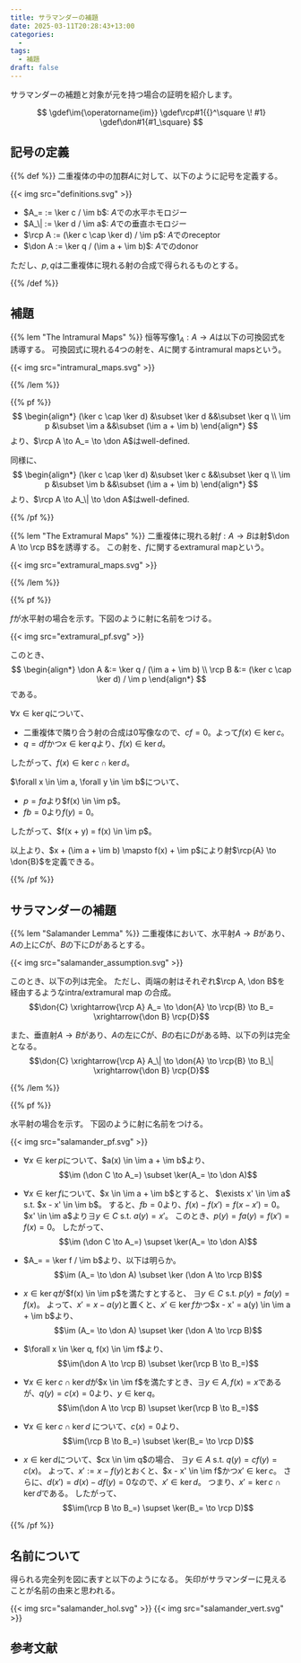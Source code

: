 ```yaml
---
title: サラマンダーの補題
date: 2025-03-11T20:28:43+13:00
categories:
  - 
tags:
  - 補題 
draft: false
---
```


サラマンダーの補題と対象が元を持つ場合の証明を紹介します。

<!--more-->

$$
\gdef\im{\operatorname{im}}
\gdef\rcp#1{{}^\square \! #1}
\gdef\don#1{#1_\square}
$$

## 記号の定義

{{% def %}}
二重複体の中の加群$A$に対して、以下のように記号を定義する。

{{< img src="definitions.svg" >}}

- $A_= := \ker c / \im b$: $A$での水平ホモロジー
- $A_\| := \ker d / \im a$: $A$での垂直ホモロジー
- $\rcp A := (\ker c \cap \ker d) / \im p$: $A$でのreceptor
- $\don A := \ker q / (\im a + \im b)$: $A$でのdonor

ただし、$p, q$は二重複体に現れる射の合成で得られるものとする。

{{% /def %}}

## 補題

{{% lem "The Intramural Maps" %}}
恒等写像$1_A: A \to A$は以下の可換図式を誘導する。
可換図式に現れる4つの射を、$A$に関するintramural mapsという。

{{< img src="intramural_maps.svg" >}}

{{% /lem %}}

{{% pf %}}
$$
\begin{align*}
  (\ker c \cap \ker d) &\subset \ker d &&\subset \ker q \\
  \im p &\subset \im a &&\subset (\im a + \im b)
\end{align*}
$$
より、$\rcp A \to A_= \to \don A$はwell-defined.

同様に、
$$
\begin{align*}
  (\ker c \cap \ker d) &\subset \ker c &&\subset \ker q \\
  \im p &\subset \im b &&\subset (\im a + \im b)
\end{align*}
$$
より、$\rcp A \to A_\| \to \don A$はwell-defined.

{{% /pf %}}

{{% lem "The Extramural Maps" %}}
二重複体に現れる射$f: A \to B$は射$\don A \to \rcp B$を誘導する。
この射を、$f$に関するextramural mapという。

{{< img src="extramural_maps.svg" >}}

{{% /lem %}}

{{% pf %}}

$f$が水平射の場合を示す。下図のように射に名前をつける。

{{< img src="extramural_pf.svg" >}}

このとき、
$$
\begin{align*}
  \don A &:= \ker q / (\im a + \im b) \\
  \rcp B &:= (\ker c \cap \ker d) / \im p
\end{align*}
$$
である。

$\forall x \in \ker q$について、

- 二重複体で隣り合う射の合成は0写像なので、$cf = 0$。よって$f(x) \in \ker c$。
- $q = df$かつ$x \in \ker q$より、$f(x) \in \ker d$。

したがって、$f(x) \in \ker c \cap \ker d$。

$\forall x \in \im a, \forall y \in \im b$について、

- $p = fa$より$f(x) \in \im p$。
- $fb = 0$より$f(y) = 0$。

したがって、$f(x + y) = f(x) \in \im p$。

以上より、$x + (\im a + \im b) \mapsto f(x) + \im p$により射$\rcp{A} \to \don{B}$を定義できる。

{{% /pf %}}

## サラマンダーの補題

{{% lem "Salamander Lemma" %}}
二重複体において、水平射$A \to B$があり、$A$の上に$C$が、$B$の下に$D$があるとする。

{{< img src="salamander_assumption.svg" >}}

このとき、以下の列は完全。
ただし、両端の射はそれぞれ$\rcp A, \don B$を経由するようなintra/extramural map の合成。
$$\don{C} \xrightarrow{\rcp A} A_= \to \don{A} \to \rcp{B} \to B_= \xrightarrow{\don B} \rcp{D}$$

また、垂直射$A \to B$があり、$A$の左に$C$が、$B$の右に$D$がある時、以下の列は完全となる。
$$\don{C} \xrightarrow{\rcp A} A_\| \to \don{A} \to \rcp{B} \to B_\| \xrightarrow{\don B} \rcp{D}$$

{{% /lem %}}

{{% pf %}}

水平射の場合を示す。
下図のように射に名前をつける。

{{< img src="salamander_pf.svg" >}}

- $\forall x \in \ker p$について、$a(x) \in \im a + \im b$より、
  $$\im (\don C \to A_=) \subset \ker(A_= \to \don A)$$
- $\forall x \in \ker f$について、$x \in \im a + \im b$とすると、
  $\exists x' \in \im a$ s.t. $x - x' \in \im b$。
  すると、$fb = 0$より、$f(x) - f(x') = f(x - x') = 0$。
  $x' \in \im a$より$\exists y \in C$ s.t. $a(y) =  x'$。
  このとき、$p(y) = fa(y) = f(x') = f(x) = 0$。
  したがって、
  $$\im (\don C \to A_=) \supset \ker(A_= \to \don A)$$

- $A_= = \ker f / \im b$より、以下は明らか。
  $$\im (A_= \to \don A) \subset \ker (\don A \to \rcp B)$$
- $x \in \ker q$が$f(x) \in \im p$を満たすとすると、
  $\exists y \in C$ s.t. $p(y) = fa(y) = f(x)$。
  よって、$x' = x - a(y)$と置くと、$x' \in \ker f$かつ$x - x' = a(y) \in \im a + \im b$より、
  $$\im (A_= \to \don A) \supset \ker (\don A \to \rcp B)$$

- $\forall x \in \ker q, f(x) \in \im f$より、
  $$\im(\don A \to \rcp B) \subset \ker(\rcp B \to B_=)$$
- $\forall x \in \ker c \cap \ker d$が$x \in \im f$を満たすとき、$\exists y \in A, f(x) = x$であるが、$q(y) = c(x) = 0$より、$y \in \ker q$。
  $$\im(\don A \to \rcp B) \supset \ker(\rcp B \to B_=)$$

- $\forall x \in \ker c \cap \ker d$ について、$c(x) = 0$より、
  $$\im(\rcp B \to B_=) \subset \ker(B_= \to \rcp D)$$
- $x \in \ker d$について、$cx \in \im q$の場合、
  $\exists y \in A$ s.t. $q(y) = cf(y) = c(x)$。
  よって、$x' := x - f(y)$とおくと、$x - x' \in \im f$かつ$x' \in \ker c$。
  さらに、$d(x') = d(x) - df(y) = 0$なので、$x' \in \ker d$。
  つまり、$x' = \ker c \cap \ker d$である。
  したがって、
  $$\im(\rcp B \to B_=) \supset \ker(B_= \to \rcp D)$$

{{% /pf %}}

## 名前について

得られる完全列を図に表すと以下のようになる。
矢印がサラマンダーに見えることが名前の由来と思われる。

{{< img src="salamander_hol.svg" >}}
{{< img src="salamander_vert.svg" >}}

## 参考文献
